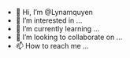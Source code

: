 - 👋 Hi, I’m @Lynamquyen
- 👀 I’m interested in ...
- 🌱 I’m currently learning ...
- 💞️ I’m looking to collaborate on ...
- 📫 How to reach me ...

<!---
Lynamquyen/Lynamquyen is a ✨ special ✨ repository because its `README.md` (this file) appears on your GitHub profile.
You can click the Preview link to take a look at your changes.
--->
